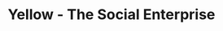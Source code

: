 ---
title: "Yellow - The Social Enterprise"
url: /cardiff/yellow-the-social-enterprise/
shop: Allgemein
---
